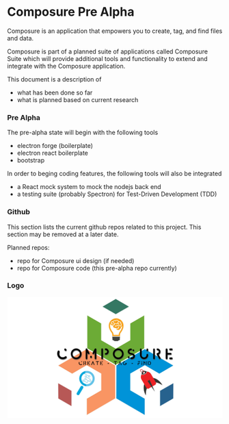# Composure Pre Alpha

Composure is an application that empowers you to create, tag, and find files and data.  

Composure is part of a planned suite of applications called Composure Suite which will provide additional tools and functionality to extend and integrate with the Composure application.

This document is a description of
* what has been done so far
* what is planned based on current research

### Pre Alpha

The pre-alpha state will begin with the following tools

* electron forge (boilerplate)
* electron react boilerplate
* bootstrap

In order to beging coding features, the following tools will also be integrated

* a React mock system to mock the nodejs back end
* a testing suite (probably Spectron) for Test-Driven Development (TDD) 

### Github

This section lists the current github repos related to this project.  This section may be removed at a later date.

Planned repos:

* repo for Composure ui design (if needed)
* repo for Composure code (this pre-alpha repo currently)

### Logo

![Composure Logo](https://github.com/paulbhartzog/composure_pre_alpha/raw/main/img/composure_branded_sub_logo.jpg)
